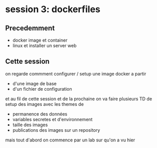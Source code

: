# session 3: dockerfiles


## Precedemment

- docker image et container
- linux et installer un server web


## Cette session 

on regarde commment configurer / setup une image docker a partir 
- d'une image de base 
- d'un fichier de configuration

et au fil de cette session et de la prochaine on va faire plusieurs TD de setup des images avec les themes de
- permanence des données
- variables secretes et d'environnement
- taille des images
- publications des images sur un repository

mais tout d'abord on commence par un lab sur qu'on a vu hier
